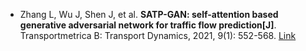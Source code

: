 * Zhang L, Wu J, Shen J, et al. <b>SATP-GAN: self-attention based generative adversarial network for traffic flow prediction[J]</b>. Transportmetrica B: Transport Dynamics, 2021, 9(1): 552-568. [Link](https://www.tandfonline.com/doi/abs/10.1080/21680566.2021.1916646)